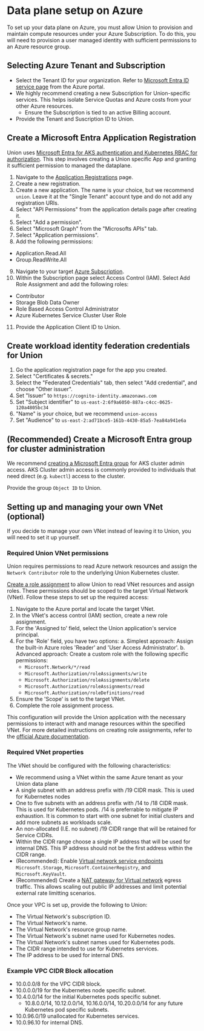 # Data plane setup on Azure

To set up your data plane on Azure, you must allow Union to provision and maintain compute resources under your Azure Subscription. To do this, you will need to provision a user managed identity with sufficient permissions to an Azure resource group.

## Selecting Azure Tenant and Subscription

* Select the Tenant ID for your organization. Refer to [Microsoft Entra ID service page](https://portal.azure.com/#view/Microsoft_AAD_IAM/ActiveDirectoryMenuBlade/~/Overview) from the Azure portal.
* We highly recommend creating a new Subscription for Union-specific services. This helps isolate Service Quotas and Azure costs from your other Azure resources.
  * Ensure the Subscription is tied to an active Billing account.
* Provide the Tenant and Suscription ID to Union.

<!-- TODO(MIKE) ### Azure CLI Steps -->

## Create a Microsoft Entra Application Registration

Union uses [Microsoft Entra for AKS authentication and Kubernetes RBAC for authorization](https://learn.microsoft.com/en-us/azure/aks/azure-ad-rbac?tabs=portal). This step involves
creating a Union specific App and granting it sufficient permission to managed the dataplane.

1. Navigate to the [Application Registrations](https://entra.microsoft.com/#view/Microsoft_AAD_RegisteredApps/ApplicationsListBlade/quickStartType~/null/sourceType/Microsoft_AAD_IAM) page.
2. Create a new registration.
3. Create a new application. The name is your choice, but we recommend `union`. Leave it at the "Single Tenant" account type and do not add any registration URIs.
4. Select "API Permissions" from the application details page after creating it.
5. Select "Add a permission".
6. Select "Microsoft Graph" from the "Microsofts APIs" tab.
7. Select "Application permissions".
8. Add the following permissions:

* Application.Read.All
* Group.ReadWrite.All

9. Navigate to your target [Azure Subscription](https://portal.azure.com/#view/Microsoft_Azure_Billing/SubscriptionsBladeV2).
10. Within the Subscription page select Access Control (IAM). Select Add Role Assignment and add the following roles:

<!-- TODO(PE-1123) The below roles will change in favor of minimal set of permissions -->

* Contributor
* Storage Blob Data Owner
* Role Based Access Control Administrator
* Azure Kubernetes Service Cluster User Role

11. Provide the Application Client ID to Union.

<!-- TODO(MIKE) ### Azure CLI Steps -->

## Create workload identity federation credentials for Union

1. Go the application registration page for the app you created.
2. Select "Certificates & secrets."
3. Select the "Federated Credentials" tab, then select "Add credential", and choose "Other issuer".
4. Set "Issuer" to `https://cognito-identity.amazonaws.com`
5. Set "Subject identifier" to `us-east-2:6f9a6050-887a-c4cc-0625-120a4805bc34`
6. "Name" is your choice, but we recommend `union-access`
7. Set "Audience" to `us-east-2:ad71bce5-161b-4430-85a5-7ea84a941e6a`

## (Recommended) Create a Microsoft Entra group for cluster administration

We recommend [creating a Microsoft Entra group](https://learn.microsoft.com/en-us/training/modules/create-users-and-groups-in-azure-active-directory/) for AKS cluster admin access.
AKS Cluster admin access is commonly provided to individuals that need direct (e.g. `kubectl`) access to the cluster.

Provide the group `Object ID` to Union.

## Setting up and managing your own VNet (optional)

If you decide to manage your own VNet instead of leaving it to Union, you will need to set it up yourself.

### Required Union VNet permissions

Union requires permissions to read Azure network resources and assign the `Network Contributor` role to the underlying Union Kubernetes cluster.

[Create a role assignment](https://learn.microsoft.com/en-us/azure/role-based-access-control/role-assignments-portal) to allow Union to read VNet resources and assign roles. These permissions should be scoped to the target Virtual Network (VNet). Follow these steps to set up the required access:

1. Navigate to the Azure portal and locate the target VNet.
2. In the VNet's access control (IAM) section, create a new role assignment.
3. For the 'Assigned to' field, select the Union application's service principal.
4. For the 'Role' field, you have two options:
   a. Simplest approach: Assign the built-in Azure roles 'Reader' and 'User Access Administrator'.
   b. Advanced approach: Create a custom role with the following specific permissions:
      * `Microsoft.Network/*/read`
      * `Microsoft.Authorization/roleAssignments/write`
      * `Microsoft.Authorization/roleAssignments/delete`
      * `Microsoft.Authorization/roleAssignments/read`
      * `Microsoft.Authorization/roleDefinitions/read`
5. Ensure the 'Scope' is set to the target VNet.
6. Complete the role assignment process.

This configuration will provide the Union application with the necessary permissions to interact with and manage resources within the specified VNet. For more detailed instructions on creating role assignments, refer to the [official Azure documentation](https://learn.microsoft.com/en-us/azure/role-based-access-control/role-assignments-portal).

### Required VNet properties

The VNet should be configured with the following characteristics:

* We recommend using a VNet within the same Azure tenant as your Union data plane
* A single subnet with an address prefix with /19 CIDR mask. This is used for Kubernetes nodes
* One to five subnets with an address prefix with /14 to /18 CIDR mask. This is used for Kubernetes pods. /14 is preferrable to mitigate IP exhaustion. It is common to start with one subnet for initial clusters and add more subnets as workloads scale.
* An non-allocated (I.E. no subnet) /19 CIDR range that will be retained for Service CIDRs.
* Within the CIDR range choose a single IP address that will be used for internal DNS. This IP address should not be the first address within the CIDR range.
* (Recommended): Enable [Virtual network service endpoints](https://learn.microsoft.com/en-us/azure/virtual-network/virtual-network-service-endpoints-overview) `Microsoft.Storage`, `Microsoft.ContainerRegistry`, and `Microsoft.KeyVault`.
* (Recommended) Create a [NAT gateway for Virtual network](https://learn.microsoft.com/en-us/azure/nat-gateway/quickstart-create-nat-gateway-portal) egress traffic. This allows scaling out public IP addresses and limit potential external rate limitting scenarios.

Once your VPC is set up, provide the following to Union:

* The Virtual Network's subscription ID.
* The Virtual Network's name.
* The Virtual Network's resource group name.
* The Virtual Network's subnet name used for Kubernetes nodes.
* The Virtual Network's subnet names used for Kubernetes pods.
* The CIDR range intended to use for Kubernetes services.
* The IP address to be used for internal DNS.

### Example VPC CIDR Block allocation

* 10.0.0.0/8 for the VPC CIDR block.
* 10.0.0.0/19 for the Kubernetes node specific subnet.
* 10.4.0.0/14 for the initial Kubernetes pods specific subnet.
  * 10.8.0.0/14, 10.12.0.0/14, 10.16.0.0/14, 10.20.0.0/14 for any future Kubernetes pod specific subnets.
* 10.0.96.0/19 unallocated for Kubernetes services.
* 10.0.96.10 for internal DNS.

